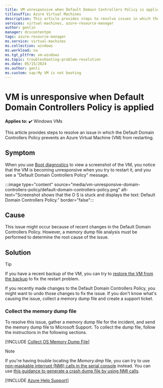 ```yaml
---
title: VM unresponsive when Default Domain Controllers Policy is applied
titlesuffix: Azure Virtual Machines
description: This article provides steps to resolve issues in which the Default Domain Controllers Policy prevents an Azure VM from restarting.
services: virtual-machines, azure-resource-manager
author: genlin
manager: dcscontentpm
tags: azure-resource-manager
ms.service: virtual-machines
ms.collection: windows
ms.workload: na
ms.tgt_pltfrm: vm-windows
ms.topic: troubleshooting-problem-resolution
ms.date: 05/15/2024
ms.author: genli
ms.custom: sap:My VM is not booting
---
```

# VM is unresponsive when Default Domain Controllers Policy is applied

**Applies to:** :heavy_check_mark: Windows VMs

This article provides steps to resolve an issue in which the Default Domain Controllers Policy prevents an Azure Virtual Machine (VM) from restarting.

## Symptom

When you use [Boot diagnostics](./boot-diagnostics.md) to view a screenshot of the VM, you notice that the VM is becoming unresponsive when you try to restart it, and you see a "Default Domain Controllers Policy" message.

  :::image type="content" source="media/vm-unresponsive-domain-controllers-policy/default-domain-controllers-policy.png" alt-text="Screenshot shows that the O S is stuck and displays the text: Default Domain Controllers Policy." border="false":::

## Cause

This issue might occur because of recent changes in the Default Domain Controllers Policy. However, a memory dump file analysis must be performed to determine the root cause of the issue.

## Solution

> [!TIP]
> If you have a recent backup of the VM, you can try to [restore the VM from the backup](/azure/backup/backup-azure-arm-restore-vms) to fix the restart problem.

If you recently made changes to the Default Domain Controllers Policy, you might want to undo those changes to fix the issue. If you don't know what's causing the issue, collect a memory dump file and create a support ticket.

### Collect the memory dump file

To resolve this issue, gather a memory dump file for the incident, and send the memory dump file to Microsoft Support. To collect the dump file, follow the instructions in the following sections.

[!INCLUDE [Collect OS Memory Dump File](../../../includes/azure/collect-os-memory-dump-file.md)]

> [!NOTE]
> If you're having trouble locating the *Memory.dmp* file, you can try to use [non-maskable interrupt (NMI) calls in the serial console](./serial-console-windows.md#use-the-serial-console-for-nmi-calls) instead. You can use [this guidance to generate a crash dump file by using NMI calls](../../../windows-client/performance/generate-a-kernel-or-complete-crash-dump.md#use-nmi).

[!INCLUDE [Azure Help Support](../../../includes/azure-help-support.md)]
